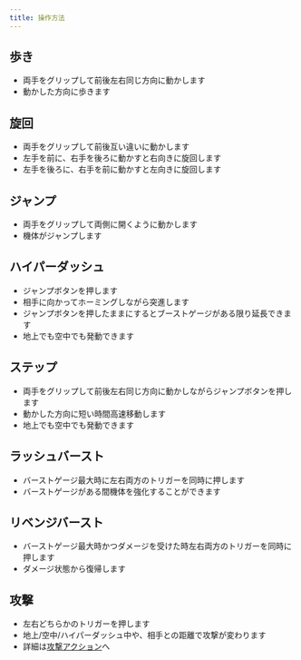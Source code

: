 ```yaml
---
title: 操作方法
---
```


## 歩き
* 両手をグリップして前後左右同じ方向に動かします
* 動かした方向に歩きます

## 旋回
* 両手をグリップして前後互い違いに動かします
* 左手を前に、右手を後ろに動かすと右向きに旋回します
* 左手を後ろに、右手を前に動かすと左向きに旋回します

## ジャンプ
* 両手をグリップして両側に開くように動かします
* 機体がジャンプします

## ハイパーダッシュ
* ジャンプボタンを押します
* 相手に向かってホーミングしながら突進します
* ジャンプボタンを押したままにするとブーストゲージがある限り延長できます
* 地上でも空中でも発動できます

## ステップ
* 両手をグリップして前後左右同じ方向に動かしながらジャンプボタンを押します
* 動かした方向に短い時間高速移動します
* 地上でも空中でも発動できます

## ラッシュバースト
* バーストゲージ最大時に左右両方のトリガーを同時に押します
* バーストゲージがある間機体を強化することができます

## リベンジバースト
* バーストゲージ最大時かつダメージを受けた時左右両方のトリガーを同時に押します
* ダメージ状態から復帰します

## 攻撃
* 左右どちらかのトリガーを押します
* 地上/空中/ハイパーダッシュ中や、相手との距離で攻撃が変わります
* 詳細は[攻撃アクション]()へ